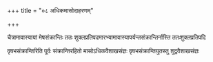 +++
title = "०८ अधिकमासोदाहरणम्"

+++

चैत्रामावास्यायां मेषसंक्रान्तिः ततः शुक्लप्रतिपदमारभ्यामावास्यापर्यन्तसंक्रान्तिर्नास्ति ततःशुक्लप्रतिपदि

वृषभसंक्रान्तिरिति पूर्वः संक्रान्तिरहितो मासोऽधिकवैशाखसंज्ञः वृषभसंक्रान्तियुतस्तु शुद्ववैशाखसंज्ञः
